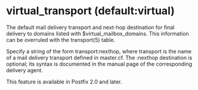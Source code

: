 # virtual_transport (default:virtual) 


The default mail delivery transport and next-hop destination for
final delivery to domains listed with $virtual_mailbox_domains.
This information can be overruled with the transport(5) table.



Specify a string of the form transport:nexthop, where transport
is the name of a mail delivery transport defined in master.cf.
The :nexthop destination is optional; its syntax is documented
in the manual page of the corresponding delivery agent.



This feature is available in Postfix 2.0 and later.



